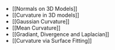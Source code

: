 - [[Normals on 3D Models]]
- [[Curvature in 3D models]]
- [[Gaussian Curvature]]
- [[Mean Curvature]]
- [[Gradiant, Divergence and Laplacian]]
- [[Curvature via Surface Fitting]]
